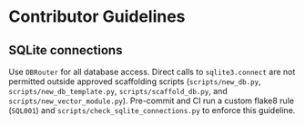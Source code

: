 # Contributor Guidelines

## SQLite connections

Use `DBRouter` for all database access. Direct calls to `sqlite3.connect` are not permitted outside approved scaffolding scripts (`scripts/new_db.py`, `scripts/new_db_template.py`, `scripts/scaffold_db.py`, and `scripts/new_vector_module.py`). Pre-commit and CI run a custom flake8 rule (`SQL001`) and `scripts/check_sqlite_connections.py` to enforce this guideline.

